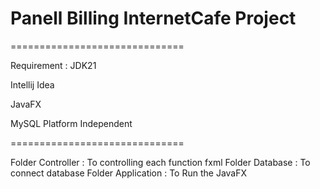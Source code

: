 # Panell Billing InternetCafe Project
==============================

Requirement :
JDK21

Intellij Idea

JavaFX

MySQL Platform Independent


==============================

Folder Controller : To controlling each function fxml
Folder Database : To connect database
Folder Application : To Run the JavaFX


